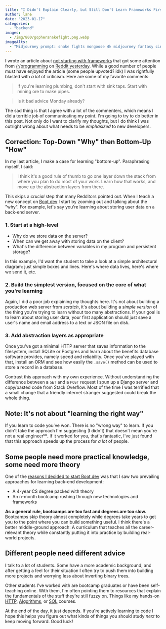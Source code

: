 ```yaml
---
title: "I Didn't Explain Clearly, but Still Don't Learn Frameworks First"
author: lane
date: "2023-01-17"
categories:
  - "backend"
images:
  - /img/800/gophersnakefight.png.webp
imageAlts:
  - "Midjourney prompt: snake fights mongoose 4k midjourney fantasy cinematic"
---
```


I wrote an article about [not starting with frameworks](/backend/dont-start-with-frameworks/) that got some attention from [/r/programming](https://www.reddit.com/r/programming/) on [Reddit yesterday](https://www.reddit.com/r/programming/comments/10dhhc4/if_youre_learning_backend_dont_start_with/). While a good number of people must have enjoyed the article (some people upvoted? idk) I was rightfully blasted with _a lot_ of criticism. Here are some of my favorite comments:

> If you're learning plumbing, don't start with sink taps. Start with mining ore to make pipes.

> Is it bad advice Monday already?

The sad thing is that I agree with a lot of the commenters, which means I did a terrible job of communicating my point. I'm going to try to do better in this post. Not only do I want to clarify my thoughts, but I do think I was outright wrong about what needs to be _emphasized_ to new developers.

## Correction: Top-Down "Why" then Bottom-Up "How"

In my last article, I make a case for learning "bottom-up". Paraphrasing myself, I said:

> I think it's a good rule of thumb to go one layer down the stack from where you plan to do most of your work. Learn how that works, and move up the abstraction layers from there.

This skips a _crucial_ step that many Redditors pointed out. When I teach a new concept on [Boot.dev](https://www.boot.dev) I start by zooming out and talking about the "why". For example, let's say you're learning about storing user data on a back-end server.

### 1. Start at a high-level

- Why do we store data on the server?
- When can we get away with storing data on the client?
- What's the difference between variables in my program and persistent storage?

In this example, I'd want the student to take a look at a simple architectural diagram: just simple boxes and lines. Here's where data lives, here's where we send it, etc.

### 2. Build the simplest version, focused on the core of what you're learning

Again, I did a poor job explaining my thoughts here. It's not about building a production web server from _scratch_, it's about building a _simple version_ of the thing you're trying to learn without too many abstractions. If your goal is to learn about storing user data, your first application should just save a user's name and email address to a text or JSON file on disk.

### 3. Add abstraction layers as appropriate

Once you've got a minimal HTTP server that saves information to the filesystem, install SQLite or Postgres and learn about the benefits database software provides, namely speed and reliability. Once you've played with that, install an ORM and see how easily the `.save()` method can be used to store a record in a database.

Contrast this approach with my own experience. Without understanding the difference between a `GET` and a `POST` request I spun up a Django server and copy/pasted code from Stack Overflow. Most of the time I was terrified that a small change that a friendly internet stranger suggested could break the whole thing.

## Note: It's not about "learning the right way"

If you learn to code you've won. There is no "wrong way" to learn. If you didn't take the approach I'm suggesting (I didn't) that doesn't mean you're not a real engineerᵗᵐ. If it worked for you, that's fantastic, I've just found that this approach speeds up the process for _a lot_ of people.

## Some people need more practical knowledge, some need more theory

One of the [reasons I decided to start Boot.dev](https://blog.boot.dev/about/) was that I saw two prevailing approaches for learning back-end development:

- A 4-year CS degree packed with theory
- An n-month bootcamp rushing through new technologies and frameworks

**As a general rule, bootcamps are too fast and degrees are too slow.** Bootcamps skip theory almost completely while degrees take years to get you to the point where you can build something useful. I think there's a better middle-ground approach: A curriculum that teaches all the career-relevant theory while constantly putting it into practice by building real-world projects.

## Different people need different advice

I talk to a lot of students. Some have a more academic background, and after getting a feel for their situation I often try to push them into building more projects and worrying less about inverting binary trees.

Other students I've worked with are bootcamp graduates or have been self-teaching online. With them, I'm often pointing them to resources that explain the fundamentals of the stuff they're still fuzzy on. Things like my hands-on [HTTP](https://www.boot.dev/courses/learn-http-clients-golang), [Algorithms](https://www.boot.dev/courses/learn-algorithms-python), or [SQL](https://www.boot.dev/courses/learn-sql) courses.

At the end of the day, it just depends. If you're actively learning to code I hope this helps you figure out what kinds of things you should study _next_ to keep moving forward. Good luck!
